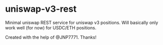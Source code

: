 # uniswap-v3-rest
Minimal uniswap REST service for uniswap v3 positions. Will basically only work well (for now) for USDC/ETH positions.

Created with the help of @JNP7771. Thanks!
